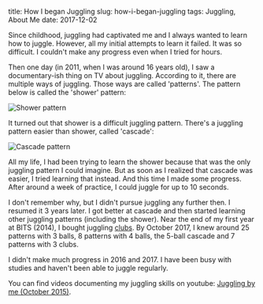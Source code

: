 title: How I began Juggling
slug: how-i-began-juggling
tags: Juggling, About Me
date: 2017-12-02


Since childhood, juggling had captivated me and I always wanted to learn how to juggle.
However, all my initial attempts to learn it failed. It was so difficult.
I couldn't make any progress even when I tried for hours.

Then one day (in 2011, when I was around 16 years old),
I saw a documentary-ish thing on TV about juggling.
According to it, there are multiple ways of juggling. Those ways are called 'patterns'.
The pattern below is called the 'shower' pattern:

![Shower pattern]({filename}/img/siteswaps/51.gif)

It turned out that shower is a difficult juggling pattern.
There's a juggling pattern easier than shower, called 'cascade':

![Cascade pattern]({filename}/img/siteswaps/3.gif)

All my life, I had been trying to learn the shower
because that was the only juggling pattern I could imagine.
But as soon as I realized that cascade was easier, I tried learning that instead.
And this time I made some progress.
After around a week of practice, I could juggle for up to 10 seconds.

I don't remember why, but I didn't pursue juggling any further then.
I resumed it 3 years later.
I got better at cascade and then started learning other juggling patterns (including the shower).
Near the end of my first year at BITS (2014),
I bought juggling [clubs](https://en.wikipedia.org/wiki/Juggling_club).
By October 2017, I knew around 25 patterns with 3 balls, 8 patterns with 4 balls, the 5-ball cascade
and 7 patterns with 3 clubs.

I didn't make much progress in 2016 and 2017.
I have been busy with studies and haven't been able to juggle regularly.

You can find videos documenting my juggling skills on youtube:
[Juggling by me (October 2015)](https://www.youtube.com/watch?v=xYrnQMHfDNE&list=PLACN_dyOcd_WSIzGV-4hVCQyQFmzKH1kb).
